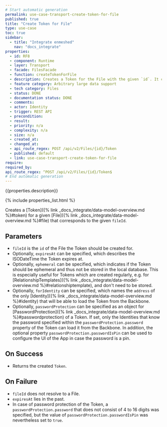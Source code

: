 ```yaml
---
# Start automatic generation
permalink: use-case-transport-create-token-for-file
published: true
title: "Create Token for File"
type: use-case
toc: true
sidebar:
  - title: "Integrate enmeshed"
    nav: "docs_integrate"
properties:
  - id: RF8
  - component: Runtime
  - layer: Transport
  - facade: FilesFacade
  - function: createTokenForFile
  - description: Creates a Token for the File with the given `id`. It can be personalized or password protected.
  - feature category: Arbitrary large data support
  - tech category: Files
  - status: DONE
  - documentation status: DONE
  - comments:
  - actor: Identity
  - trigger: REST API
  - precondition:
  - result:
  - priority: n/a
  - complexity: n/a
  - size: n/a
  - created_at:
  - changed_at:
  - api_route_regex: POST /api/v2/Files/{id}/Token
  - published: default
  - link: use-case-transport-create-token-for-file
require:
required_by:
api_route_regex: ^POST /api/v2/Files/{id}/Token$
# End automatic generation
---
```


{{properties.description}}

{% include properties_list.html %}

Creates a [Token]({% link _docs_integrate/data-model-overview.md %}#token) for a given [File]({% link _docs_integrate/data-model-overview.md %}#file) that corresponds to the given `fileId`.

## Parameters

- `fileId` is the `id` of the File the Token should be created for.
- Optionally, `expiresAt` can be specified, which describes the ISODateTime the Token expires at.
- Optionally, `ephemeral` can be specified, which indicates if the Token should be ephemeral and thus not be stored in the local database. This is especially useful for Tokens which are created regularly, e.g. for [RelationshipTemplates]({% link _docs_integrate/data-model-overview.md %}#relationshiptemplate), and don't need to be stored.
- Optionally, `forIdentity` can be specified, which names the `address` of the only [Identity]({% link _docs_integrate/data-model-overview.md %}#identity) that will be able to load the Token from the Backbone.
- Optionally, `passwordProtection` can be specified as an object for [PasswordProtection]({% link _docs_integrate/data-model-overview.md %}#passwordprotection) of a Token. If set, only the Identities that know the password specified within the `passwordProtection.password` property of the Token can load it from the Backbone. In addition, the optional property `passwordProtection.passwordIsPin` can be used to configure the UI of the App in case the password is a pin.

## On Success

- Returns the created `Token`.

## On Failure

- `fileId` does not resolve to a File.
- `expiresAt` lies in the past.
- In case of password protection of the Token, a `passwordProtection.password` that does not consist of 4 to 16 digits was specified, but the value of `passwordProtection.passwordIsPin` was nevertheless set to `true`.
